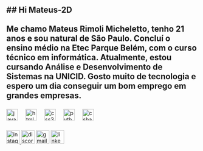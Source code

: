 <h2 align="left">## Hi Mateus-2D<br><br>Me chamo Mateus Rimoli Micheletto, tenho 21 anos e sou natural de São Paulo. Concluí o ensino médio na Etec Parque Belém, com o curso técnico em informática. Atualmente, estou cursando Análise e Desenvolvimento de Sistemas na UNICID. Gosto muito de tecnologia e espero um dia conseguir um bom emprego em grandes empresas.</h2>

###

<div align="left">
  <img src="https://cdn.jsdelivr.net/gh/devicons/devicon/icons/javascript/javascript-original.svg" height="30" alt="javascript logo"  />
  <img width="12" />
  <img src="https://cdn.jsdelivr.net/gh/devicons/devicon/icons/html5/html5-original.svg" height="30" alt="html5 logo"  />
  <img width="12" />
  <img src="https://cdn.jsdelivr.net/gh/devicons/devicon/icons/css3/css3-original.svg" height="30" alt="css3 logo"  />
  <img width="12" />
  <img src="https://cdn.jsdelivr.net/gh/devicons/devicon/icons/python/python-original.svg" height="30" alt="python logo"  />
  <img width="12" />
  <img src="https://cdn.jsdelivr.net/gh/devicons/devicon/icons/csharp/csharp-original.svg" height="30" alt="csharp logo"  />
</div>

###

<div align="left">
  <a href="https://www.instagram.com/mateusmicheletto?igsh=MWV5aGoyMGU2OWd0eg%3D%3D&utm_source=qr" target="_blank">
    <img src="https://img.shields.io/static/v1?message=Instagram&logo=instagram&label=&color=E4405F&logoColor=white&labelColor=&style=for-the-badge" height="35" alt="instagram logo"  />
  </a>
  <img src="https://img.shields.io/static/v1?message=Discord&logo=discord&label=&color=7289DA&logoColor=white&labelColor=&style=for-the-badge" height="35" alt="discord logo"  />
  <img src="https://img.shields.io/static/v1?message=Gmail&logo=gmail&label=&color=D14836&logoColor=white&labelColor=&style=for-the-badge" height="35" alt="gmail logo"  />
  <a href="https://www.linkedin.com/in/mateus-micheletto" target="_blank">
    <img src="https://img.shields.io/static/v1?message=LinkedIn&logo=linkedin&label=&color=0077B5&logoColor=white&labelColor=&style=for-the-badge" height="35" alt="linkedin logo"  />
  </a>
</div>
<picture› ›
  <fonte mídia midiática=O "(prefere-cor-esquema: escuro)O " srcset=O "https://raw.githubusercontent.com/Mateus-2D/Mateus-2D/output/pacman-contribution-graph-dark.svgO "› ›
  <fonte mídia midiática=O "(prefere-esquema-cor: leve)O " srcset=O "https://raw.githubusercontent.com/Mateus-2D/Mateus-2D/output/pacman-contribution-graph.svgO "› ›
  <img elevado=O "gráfico de contribuição do PacmanO " src=O "https://raw.githubusercontent.com/Mateus-2D/Mateus-2D/output/pacman-contribution-graph.svgO "› ›
</picture› ›
###
